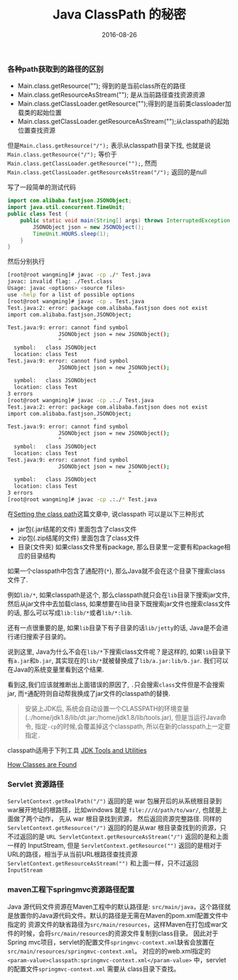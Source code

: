 ﻿---
category: Java
tag: JavaSE
date: 2016-08-26
title: Java ClassPath 的秘密
---

### 各种path获取到的路径的区别

* Main.class.getResource(""); 得到的是当前class所在的路径
* Main.class.getResourceAsStream(""); 是从当前路径查找资源资源
* Main.class.getClassLoader.getResource("");得到的是当前类classloader加载类的起始位置
* Main.class.getClassLoader.getResourceAsStream("");从classpath的起始位置查找资源

但是`Main.class.getResource("/");` 表示从classpath目录下找, 也就是说 `Main.class.getResource("/");` 等价于 `Main.class.getClassLoader.getResource("");`, 然而 `Main.class.getClassLoader.getResourceAsStream("/");` 返回的是null

写了一段简单的测试代码

```java
import com.alibaba.fastjson.JSONObject;
import java.util.concurrent.TimeUnit;
public class Test {
	public static void main(String[] args) throws InterruptedException {
		JSONObject json = new JSONObject();
		TimeUnit.HOURS.sleep(1);
	}
}
```
然后分别执行
```bash
[root@root wangming]# javac -cp ./* Test.java
javac: invalid flag: ./Test.class
Usage: javac <options> <source files>
use -help for a list of possible options
[root@root wangming]# javac -cp . Test.java
Test.java:2: error: package com.alibaba.fastjson does not exist
import com.alibaba.fastjson.JSONObject;
                           ^
Test.java:9: error: cannot find symbol
                JSONObject json = new JSONObject();
                ^
  symbol:   class JSONObject
  location: class Test
Test.java:9: error: cannot find symbol
                JSONObject json = new JSONObject();
                                      ^
  symbol:   class JSONObject
  location: class Test
3 errors
[root@root wangming]# javac -cp .:./ Test.java
Test.java:2: error: package com.alibaba.fastjson does not exist
import com.alibaba.fastjson.JSONObject;
                           ^
Test.java:9: error: cannot find symbol
                JSONObject json = new JSONObject();
                ^
  symbol:   class JSONObject
  location: class Test
Test.java:9: error: cannot find symbol
                JSONObject json = new JSONObject();
                                      ^
  symbol:   class JSONObject
  location: class Test
3 errors
[root@root wangming]# javac -cp .:./* Test.java 
```

在[Setting the class path](http://docs.oracle.com/javase/7/docs/technotes/tools/solaris/classpath.html)这篇文章中, 说classpath 可以是以下三种形式
* jar包(.jar结尾的文件) 里面包含了class文件
* zip包(.zip结尾的文件) 里面包含了class文件
* 目录(文件夹) 如果class文件里有package, 那么目录里一定要有和package相应的目录结构

如果一个classpath中包含了通配符(`*`), 那么Java就不会在这个目录下搜索class文件了. 

例如`lib/*`, 如果classpath是这个, 那么classpath就只会在`lib`目录下搜索jar文件, 然后从jar文件中去加载class, 如果想要在lib目录下既搜索jar文件也搜索class文件的话, 那么可以写成`lib:lib/*`或者`lib/*:lib`.

还有一点很重要的是, 如果`lib`目录下有子目录的话`lib/jetty`的话, Java是不会进行递归搜索子目录的。

说到这里, Java为什么不会在`lib/*`下搜索class文件呢？是这样的, 如果`lib`目录下有`a.jar`和`b.jar`, 其实现在的`lib/*`就被替换成了`lib/a.jar:lib/b.jar`. 我们可以在Java的系统变量里看到这个结果.

看到这,我们应该就推断出上面错误的原因了, `.`只会搜索`class`文件但是不会搜索jar, 而`*`通配符则自动帮我换成了jar文件的classpath的替换.

> 安装上JDK后, 系统会自动设置一个CLASSPATH的环境变量(.:/home/jdk1.8/lib/dt.jar:/home/jdk1.8/lib/tools.jar), 但是当运行Java命令, 指定`-cp`的时候,会覆盖掉这个classpath, 所以在新的classpath上一定要指定`.`

classpath适用于下列工具
[JDK Tools and Utilities](http://docs.oracle.com/javase/7/docs/technotes/tools/index.html)

[How Classes are Found](http://docs.oracle.com/javase/7/docs/technotes/tools/findingclasses.html)


### Servlet 资源路径

`ServletContext.getRealPath("/")` 返回的是 war 包展开后的从系统根目录到war展开地址的根路径，比如windows 就是 `file:///d/path/to/war/`, 也就是上面做了两个动作， 先从 war 根目录找到资源， 然后返回资源完整路径.
同样的 `ServletContext.getResource("/")` 返回的的是从war 根目录查找到的资源，只不过返回的是 `URL ServletContext.getResourceAsStream("/")` 返回的是和上面一样的 InputStream, 但是 `ServletContext.getResource("")` 返回的是相对于URL的路径，相当于从当前URL根路径查找资源 `ServletContext.getResourceAsStream("")` 和上面一样，只不过返回`InputStream`

### maven工程下springmvc资源路径配置

Java 源代码文件资源在Maven工程中的默认路径是: `src/main/java`，这个路径就是放置你的Java源代码文件。默认的路径是无需在Maven的pom.xml配置文件中指定的
资源文件的缺省路径为`src/main/resources`，这样Maven在打包成war文件的时候，会将`src/main/resources`的资源文件复制到class目录。
因此对于Spring mvc项目，servlet的配置文件`springmvc-context.xml`缺省会放置在 `src/main/resources/springmvc-context.xml`。
对应的的web.xml指定的`<param-value>classpath:springmvc-context.xml</param-value>` 中，servlet的配置文件`springmvc-context.xml` 需要从 class目录下查找。